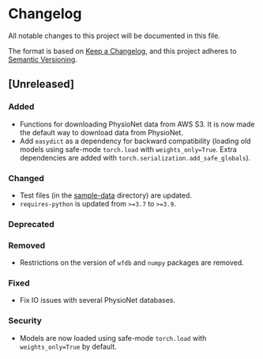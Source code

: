 # Changelog

All notable changes to this project will be documented in this file.

The format is based on [Keep a Changelog](https://keepachangelog.com/en/1.1.0/),
and this project adheres to [Semantic Versioning](https://semver.org/spec/v2.0.0.html).

## [Unreleased]

### Added

- Functions for downloading PhysioNet data from AWS S3. It is now made the default way to download data from PhysioNet.
- Add `easydict` as a dependency for backward compatibility (loading old models using safe-mode `torch.load` with `weights_only=True`. Extra dependencies are added with `torch.serialization.add_safe_globals`).

### Changed

- Test files (in the [sample-data](sample-data) directory) are updated.
- `requires-python` is updated from `>=3.7` to `>=3.9`.

### Deprecated

### Removed

- Restrictions on the version of `wfdb` and `numpy` packages are removed.

### Fixed

- Fix IO issues with several PhysioNet databases.

### Security

- Models are now loaded using safe-mode `torch.load` with `weights_only=True` by default.
